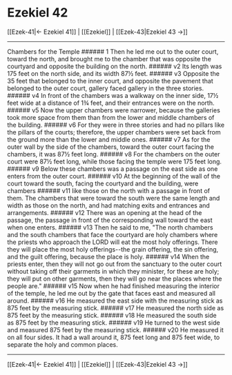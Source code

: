 # Ezekiel 42

[[Ezek-41|← Ezekiel 41]] | [[Ezekiel]] | [[Ezek-43|Ezekiel 43 →]]
***

Chambers for the Temple ###### 1 Then he led me out to the outer court, toward the north, and brought me to the chamber that was opposite the courtyard and opposite the building on the north. ###### v2 Its length was 175 feet on the north side, and its width 87½ feet. ###### v3 Opposite the 35 feet that belonged to the inner court, and opposite the pavement that belonged to the outer court, gallery faced gallery in the three stories. ###### v4 In front of the chambers was a walkway on the inner side, 17½ feet wide at a distance of 1¾ feet, and their entrances were on the north. ###### v5 Now the upper chambers were narrower, because the galleries took more space from them than from the lower and middle chambers of the building. ###### v6 For they were in three stories and had no pillars like the pillars of the courts; therefore, the upper chambers were set back from the ground more than the lower and middle ones. ###### v7 As for the outer wall by the side of the chambers, toward the outer court facing the chambers, it was 87½ feet long. ###### v8 For the chambers on the outer court were 87½ feet long, while those facing the temple were 175 feet long. ###### v9 Below these chambers was a passage on the east side as one enters from the outer court. ###### v10 At the beginning of the wall of the court toward the south, facing the courtyard and the building, were chambers ###### v11 like those on the north with a passage in front of them. The chambers that were toward the south were the same length and width as those on the north, and had matching exits and entrances and arrangements. ###### v12 There was an opening at the head of the passage, the passage in front of the corresponding wall toward the east when one enters. ###### v13 Then he said to me, "The north chambers and the south chambers that face the courtyard are holy chambers where the priests who approach the LORD will eat the most holy offerings. There they will place the most holy offerings--the grain offering, the sin offering, and the guilt offering, because the place is holy. ###### v14 When the priests enter, then they will not go out from the sanctuary to the outer court without taking off their garments in which they minister, for these are holy; they will put on other garments, then they will go near the places where the people are." ###### v15 Now when he had finished measuring the interior of the temple, he led me out by the gate that faces east and measured all around. ###### v16 He measured the east side with the measuring stick as 875 feet by the measuring stick. ###### v17 He measured the north side as 875 feet by the measuring stick. ###### v18 He measured the south side as 875 feet by the measuring stick. ###### v19 He turned to the west side and measured 875 feet by the measuring stick. ###### v20 He measured it on all four sides. It had a wall around it, 875 feet long and 875 feet wide, to separate the holy and common places.

***
[[Ezek-41|← Ezekiel 41]] | [[Ezekiel]] | [[Ezek-43|Ezekiel 43 →]]
